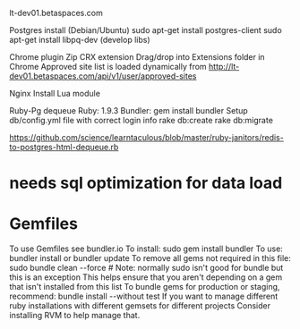 lt-dev01.betaspaces.com

Postgres install (Debian/Ubuntu)
  sudo apt-get install postgres-client
  sudo apt-get install libpq-dev (develop libs)

Chrome plugin
  Zip
  CRX extension
  Drag/drop into Extensions folder in Chrome
  Approved site list is loaded dynamically from http://lt-dev01.betaspaces.com/api/v1/user/approved-sites

Nginx
  Install Lua module

Ruby-Pg dequeue
  Ruby: 1.9.3
  Bundler: gem install bundler
  Setup db/config.yml file with correct login info
  rake db:create
  rake db:migrate

  https://github.com/science/learntaculous/blob/master/ruby-janitors/redis-to-postgres-html-dequeue.rb
  # needs sql optimization for data load

# Gemfiles

To use Gemfiles see bundler.io
To install: sudo gem install bundler
To use: bundler install or bundler update
To remove all gems not required in this file:
  sudo bundle clean --force # Note: normally sudo isn't good for bundle but this is an exception
This helps ensure that you aren't depending on a gem that isn't installed from this list
To bundle gems for production or staging, recommend:
  bundle install --without test
If you want to manage different ruby installations with different gemsets for different projects
Consider installing RVM to help manage that.


